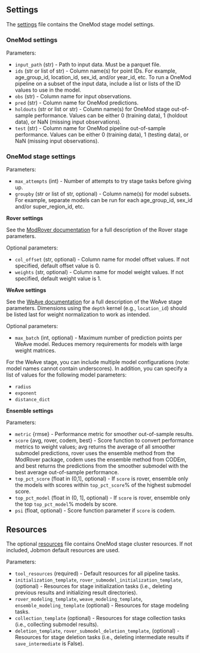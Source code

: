 ## Settings

The [settings](settings.yml) file contains the OneMod stage model settings.

### OneMod settings

Parameters:
- `input_path` (str) - Path to input data. Must be a parquet file.
- `ids` (str or list of str) - Column name(s) for point IDs. For example, age_group_id, location_id, sex_id, and/or year_id, etc. To run a OneMod pipeline on a subset of the input data, include a list or lists of the ID values to use in the model.
- `obs` (str) - Column name for input observations.
- `pred` (str) - Column name for OneMod predictions.
- `holdouts` (str or list or str) - Column name(s) for OneMod stage out-of-sample performance. Values can be either 0 (training data), 1 (holdout data), or NaN (missing input observations).
- `test` (str) - Column name for OneMod pipeline out-of-sample performance. Values can be either 0 (training data), 1 (testing data), or NaN (missing input observations).

### OneMod stage settings

Parameters:
- `max_attempts` (int) - Number of attempts to try stage tasks before giving up.
- `groupby` (str or list of str, optional) - Column name(s) for model subsets. For example, separate models can be run for each age_group_id, sex_id and/or super_region_id, etc.

**Rover settings**

See the [ModRover documentation](https://ihmeuw-msca.github.io/modrover/) for a full description of the Rover stage parameters.

Optional parameters:
- `col_offset` (str, optional) - Column name for model offset values. If not specified, default offset value is 0.
- `weights` (str, optional) - Column name for model weight values. If not specified, default weight value is 1.

**WeAve settings**

See the [WeAve documentation](https://ihmeuw-msca.github.io/weighted-average/) for a full description of the WeAve stage parameters. Dimensions using the `depth` kernel (e.g., `location_id`) should be listed last for weight normalization to work as intended.

Optional parameters:
- `max_batch` (int, optional) - Maximum number of prediction points per WeAve model. Reduces memory requirements for models with large weight matrices.

For the WeAve stage, you can include multiple model configurations (note: model names cannot contain underscores). In addition, you can specify a list of values for the following model parameters:
- `radius`
- `exponent`
- `distance_dict`

**Ensemble settings**

Parameters:
- `metric` {rmse} - Performance metric for smoother out-of-sample results.
- `score` {avg, rover, codem, best} - Score function to convert performance metrics to weight values; avg returns the average of all smoother submodel predictions, rover uses the ensemble method from the ModRover package, codem uses the ensemble method from CODEm, and best returns the predictions from the smoother submodel with the best average out-of-sample performance.
- `top_pct_score` (float in (0,1], optional) - If `score` is rover, ensemble only the models with scores within `top_pct_score`% of the highest submodel score.
- `top_pct_model` (float in (0, 1], optional) - If `score` is rover, ensemble only the top `top_pct_model`% models by score.
- `psi` (float, optional) - Score function parameter if `score` is codem.

## Resources

The optional [resources](resources.yml) file contains OneMod stage cluster resources. If not included, Jobmon default resources are used.

Parameters:
- `tool_resources` (required) - Default resources for all pipeline tasks.
- `initialization_template`, `rover_submodel_initialization_template`, (optional) - Resources for stage initialization tasks (i.e., deleting previous results and initializing result directories).
- `rover_modeling_template`, `weave_modeling_template`, `ensemble_modeling_template` (optional) - Resources for stage modeling tasks.
- `collection_template` (optional) - Resources for stage collection tasks (i.e., collecting submodel results).
- `deletion_template`, `rover_submodel_deletion_template`, (optional) - Resources for stage deletion tasks (i.e., deleting intermediate results if `save_intermediate` is False).
